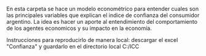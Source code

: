 En esta carpeta se hace un modelo econométrico para entender cuales son las principales variables que explican el indice de confianza del consumidor argentino. La idea es hacer un aporte al entendimiento del comportamiento de los agentes economicos y su impacto en la economía.

Instrucciones para reproducirlo de manera local: descargar el excel "Confianza" y guardarlo en el directorio local C:/ICC
